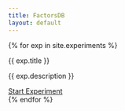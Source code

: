```yaml
---
title: FactorsDB
layout: default
---
```


{% for exp in site.experiments %}
<div class="panel panel-default">
  <div class="panel-heading">{{ exp.title }}</div>
  <div class="panel-body">
    <p> {{ exp.description }} </p>
    <a href="{{ site.baseurl }}{{ exp.url }}" class="btn btn-default">Start Experiment</a>
  </div>
</div>
{% endfor %}

